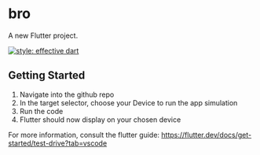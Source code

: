 # bro

A new Flutter project.

[![style: effective dart](https://img.shields.io/badge/style-effective_dart-40c4ff.svg)](https://pub.dev/packages/effective_dart)

## Getting Started

1. Navigate into the github repo
2. In the target selector, choose your Device to run the app simulation
3. Run the code
4. Flutter should now display on your chosen device

For more information, consult the flutter guide: https://flutter.dev/docs/get-started/test-drive?tab=vscode
